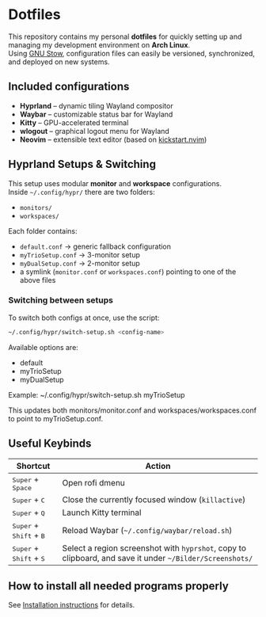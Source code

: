 # Dotfiles

This repository contains my personal **dotfiles** for quickly setting up and managing my development environment on **Arch Linux**.  
Using [GNU Stow](https://www.gnu.org/software/stow/), configuration files can easily be versioned, synchronized, and deployed on new systems.  

## Included configurations
- **Hyprland** – dynamic tiling Wayland compositor  
- **Waybar** – customizable status bar for Wayland  
- **Kitty** – GPU-accelerated terminal  
- **wlogout** – graphical logout menu for Wayland
- **Neovim** – extensible text editor (based on [kickstart.nvim](https://github.com/nvim-lua/kickstart.nvim))

## Hyprland Setups & Switching

This setup uses modular **monitor** and **workspace** configurations.  
Inside `~/.config/hypr/` there are two folders:

- `monitors/`
- `workspaces/`

Each folder contains:
- `default.conf` → generic fallback configuration
- `myTrioSetup.conf` → 3-monitor setup
- `myDualSetup.conf` → 2-monitor setup
- a symlink (`monitor.conf` or `workspaces.conf`) pointing to one of the above files

### Switching between setups

To switch both configs at once, use the script:

```bash
~/.config/hypr/switch-setup.sh <config-name>
```

Available options are:
- default
- myTrioSetup
- myDualSetup

Example: ~/.config/hypr/switch-setup.sh myTrioSetup

This updates both monitors/monitor.conf and workspaces/workspaces.conf to point to myTrioSetup.conf.

## Useful Keybinds

| Shortcut                                           | Action                                                                                                     |
| -------------------------------------------------- | ---------------------------------------------------------------------------------------------------------- |
| <kbd>Super</kbd> + <kbd>Space</kbd>                | Open rofi dmenu
| <kbd>Super</kbd> + <kbd>C</kbd>                    | Close the currently focused window (`killactive`)                                                          |
| <kbd>Super</kbd> + <kbd>Q</kbd>                    | Launch Kitty terminal                                                                                      |
| <kbd>Super</kbd> + <kbd>Shift</kbd> + <kbd>B</kbd> | Reload Waybar (`~/.config/waybar/reload.sh`)                                                               |
| <kbd>Super</kbd> + <kbd>Shift</kbd> + <kbd>S</kbd> | Select a region screenshot with `hyprshot`, copy to clipboard, and save it under `~/Bilder/Screenshots/`   |

## How to install all needed programs properly

See [Installation instructions](./installation.md) for details.
